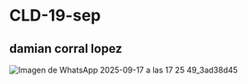 # CLD-19-sep
## damian corral lopez
![Imagen de WhatsApp 2025-09-17 a las 17 25 49_3ad38d45](https://github.com/user-attachments/assets/cfe529cb-2968-4974-81b2-31a2fbf6da7c)
